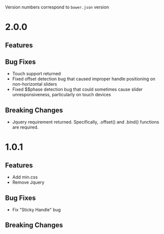 Version numbers correspond to `bower.json` version

# 2.0.0

## Features

## Bug Fixes
- Touch support returned
- Fixed offset detection bug that caused improper handle positioning on non-horizontal sliders
- Fixed $$phase detection bug that could sometimes cause slider unresponsiveness, particularly on touch devices

## Breaking Changes
- Jquery requirement returned. Specifically, .offset() and .bind() functions are required.

# 1.0.1

## Features
- Add min.css
- Remove Jquery

## Bug Fixes
- Fix "Sticky Handle" bug

## Breaking Changes
